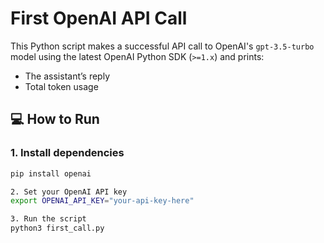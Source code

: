 # First OpenAI API Call

This Python script makes a successful API call to OpenAI's `gpt-3.5-turbo` model using the latest OpenAI Python SDK (`>=1.x`) and prints:

- The assistant’s reply
- Total token usage

## 💻 How to Run

### 1. Install dependencies

```bash
pip install openai

2. Set your OpenAI API key
export OPENAI_API_KEY="your-api-key-here"

3. Run the script
python3 first_call.py

